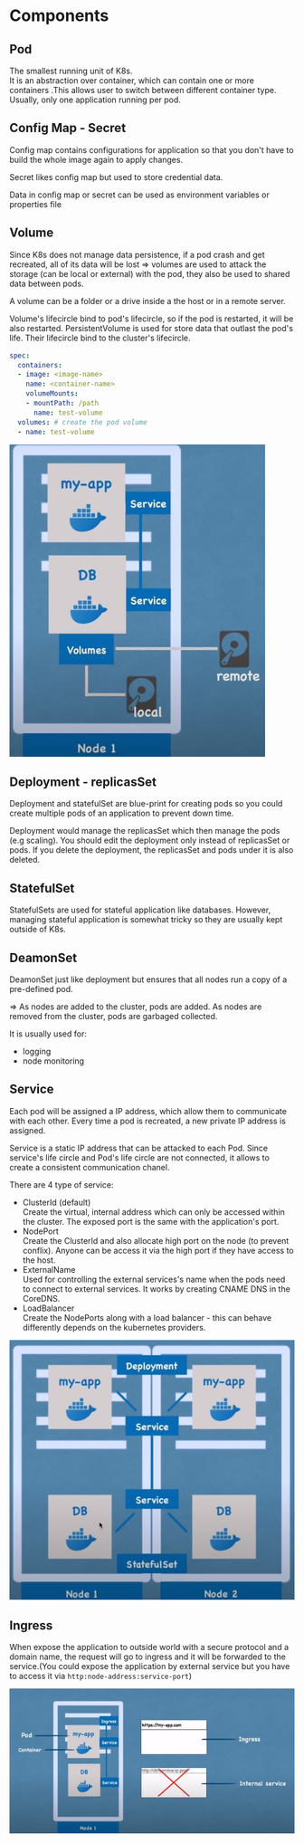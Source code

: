 # Components

## Pod

The smallest running unit of K8s.  
It is an abstraction over container, which can contain one or more containers .This allows user to switch between different container type.  
Usually, only one application running per pod.

## Config Map - Secret

Config map contains configurations for application so that you don't have to build the whole image again to apply changes.

Secret likes config map but used to store credential data.

Data in config map or secret can be used as environment variables or properties file

## Volume

Since K8s does not manage data persistence, if a pod crash and get recreated, all of its data will be lost => volumes are used to attack the storage (can be local or external) with the pod, they also be used to shared data between pods.  

A volume can be a folder or a drive inside a the host or in a remote server.

Volume's lifecircle bind to pod's lifecircle, so if the pod is restarted, it will be also restarted. PersistentVolume is used for store data that outlast the pod's life. Their lifecircle bind to the cluster's lifecircle.

```yml
spec:
  containers:
  - image: <image-name>
    name: <container-name>
    volumeMounts:
    - mountPath: /path
      name: test-volume
  volumes: # create the pod volume
  - name: test-volume
```

![volume](./img/volume.jpg)

## Deployment - replicasSet

Deployment and statefulSet are blue-print for creating pods so you could create multiple pods of an application to prevent down time.

Deployment would manage the replicasSet which then manage the pods (e.g scaling). You should edit the deployment only instead of replicasSet or pods. If you delete the deployment, the replicasSet and pods under it is also deleted.

## StatefulSet

StatefulSets are used for stateful application like databases. However, managing stateful application is somewhat tricky so they are usually kept outside of K8s.

## DeamonSet

DeamonSet just like deployment but ensures that all nodes run a copy of a pre-defined pod.

=> As nodes are added to the cluster, pods are added. As nodes are removed from the cluster, pods are garbaged collected.

It is usually used for: 

- logging
- node monitoring

## Service

Each pod will be assigned a IP address, which allow them to communicate with each other. Every time a pod is recreated, a new private IP address is assigned.

Service is a static IP address that can be attacked to each Pod. Since service's life circle and Pod's life circle are not connected, it allows to create a consistent communication chanel.

There are 4 type of service:

- ClusterId (default)  
  Create the virtual, internal address which can only be accessed within the cluster. The exposed port is the same with the application's port.
- NodePort  
  Create the ClusterId and also allocate high port on the node (to prevent conflix). Anyone can be access it via the high port if they have access to the host.
- ExternalName  
  Used for controlling the external services's name when the pods need to connect to external services. It works by creating CNAME DNS in the CoreDNS.
- LoadBalancer  
  Create the NodePorts along with a load balancer - this can behave differently depends on the kubernetes providers.

![deployment-statefulSet](./img/deployment-statefulSet.jpg)

## Ingress

When expose the application to outside world with a secure protocol and a domain name, the request will go to ingress and it will be forwarded to the service.(You could expose the application by external service but you have to access it via `http:node-address:service-port`)

![pod-service-ingress](./img/pod-service-ingress.jpg)
